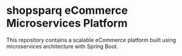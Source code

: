 # shopsparq eCommerce Microservices Platform

This repository contains a scalable eCommerce platform built using microservices architecture with Spring Boot.
